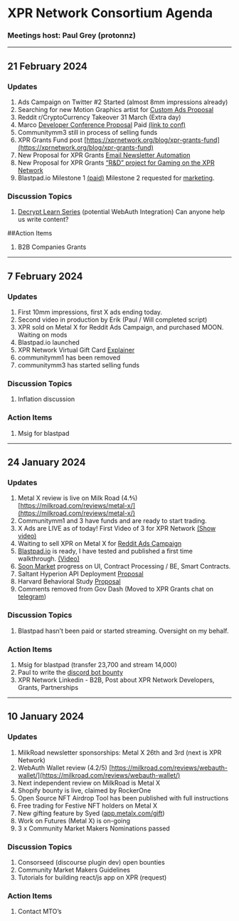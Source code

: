 # XPR Network Consortium Agenda

### Meetings host: Paul Grey (protonnz)
------------------------------------------------------------
## 21 February 2024
### Updates
1. Ads Campaign on Twitter #2 Started (almost 8mm impressions already)
2. Searching for new Motion Graphics artist for [Custom Ads Proposal](https://gov.xprnetwork.org/communities/6/proposals/656bc16cdb820e17e02cc826)
3. Reddit r/CryptoCurrency Takeover 31 March (Extra day)
4. Marco [Developer Conference Proposal](https://gov.xprnetwork.org/communities/6/proposals/65c25d8e86e4fa65cc393740) Paid [(link to conf)](https://socialdevelopersclub.de)
5. Communitymm3 still in process of selling funds
6. XPR Grants Fund post [https://xprnetwork.org/blog/xpr-grants-fund](https://xprnetwork.org/blog/xpr-grants-fund)
7. New Proposal for XPR Grants [Email Newsletter Automation](https://gov.xprnetwork.org/communities/6/proposals/65d2cd4386e4fa65cc39b458)
8. New Proposal for XPR Grants [“R&D” project for Gaming on the XPR Network](https://gov.xprnetwork.org/communities/6/proposals/65d4c3e086e4fa65cc39dd14)
9. Blastpad.io Milestone 1 [(paid)](https://explorer.xprnetwork.org/msig/protonnz/blastpadfund)  Milestone 2 requested for [marketing](https://gov.xprnetwork.org/communities/6/proposals/649b3da28802ec384e1e8b01).

### Discussion Topics
1. [Decrypt Learn Series](https://decrypt.co/university) (potential WebAuth Integration) Can anyone help us write content?

##Action Items
1. B2B Companies Grants

------------------------------------------------------------
## 7 February 2024
### Updates
1. First 10mm impressions, first X ads ending today.
2. Second video in production by Erik (Paul / Will completed script)
3. XPR sold on Metal X for Reddit Ads Campaign, and purchased MOON. Waiting on mods
4. Blastpad.io launched
5. XPR Network Virtual Gift Card [Explainer](https://metalx.com/news/virtual-crypto-gift-card)
6. communitymm1 has been removed
4. communitymm3 has started selling funds

### Discussion Topics
1. Inflation discussion

### Action Items
1. Msig for blastpad

------------------------------------------------------------
## 24 January 2024
### Updates
1. Metal X review is live on Milk Road (4.⅘) [https://milkroad.com/reviews/metal-x/](https://milkroad.com/reviews/metal-x/)
2. Communitymm1 and 3 have funds and are ready to start trading.
3. X Ads are LIVE as of today! First Video of 3 for XPR Network [(Show video)](https://vimeo.com/metallicus/xpr-film1-final?share=copy)
4. Waiting to sell XPR on Metal X for [Reddit Ads Campaign](https://gov.xprnetwork.org/communities/6/proposals/65a19cd4d178bea22c3ca764)
5. [Blastpad.io](https://gov.xprnetwork.org/communities/6/proposals/649b3da28802ec384e1e8b01) is ready, I have tested and published a first time walkthrough. [(Video)](https://www.youtube.com/watch?v=D7nU8QmaAYo)
6. [Soon Market](https://gov.xprnetwork.org/communities/6/proposals/649383342fe0d5e2eb37c02a) progress on UI, Contract Processing / BE, Smart Contracts.
7. Saltant Hyperion API Deployment [Proposal](https://gov.xprnetwork.org/communities/6/proposals/65aa2cdf86e4fa65cc381c80)
8. Harvard Behavioral Study [Proposal](https://gov.xprnetwork.org/communities/6/proposals/65958864d178bea22c3c0991)
9. Comments removed from Gov Dash (Moved to XPR Grants chat on [telegram](https://t.me/XPRNetwork/942606))

### Discussion Topics
1. Blastpad hasn’t been paid or started streaming. Oversight on my behalf.

### Action Items
1. Msig for blastpad (transfer 23,700 and stream 14,000)
2. Paul to write the [discord bot bounty](https://gov.xprnetwork.org/communities/6/proposals/65723c1e247c162f024b022c)
3. XPR Network Linkedin - B2B, Post about XPR Network Developers, Grants, Partnerships

------------------------------------------------------------
## 10 January 2024
### Updates
1. MilkRoad newsletter sponsorships: Metal X 26th and 3rd (next is XPR Network)
2. WebAuth Wallet review (4.2/5) [https://milkroad.com/reviews/webauth-wallet/](https://milkroad.com/reviews/webauth-wallet/)
3. Next independent review on MilkRoad is Metal X
4. Shopify bounty is live, claimed by RockerOne
5. Open Source NFT Airdrop Tool has been published with full instructions
6. Free trading for Festive NFT holders on Metal X
7. New gifting feature by Syed ([app.metalx.com/gift](https://app.metalx.com/gift))
8. Work on Futures (Metal X) is on-going
9. 3 x Community Market Makers Nominations passed


### Discussion Topics
1. Consorseed (discourse plugin dev) open bounties
2. Community Market Makers Guidelines
3. Tutorials for building react/js app on XPR (request)

### Action Items
1. Contact MTO’s

